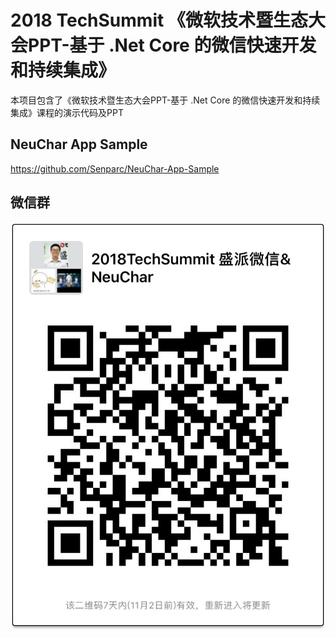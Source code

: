 # 2018 TechSummit 《微软技术暨生态大会PPT-基于 .Net Core 的微信快速开发和持续集成》

本项目包含了《微软技术暨生态大会PPT-基于 .Net Core 的微信快速开发和持续集成》课程的演示代码及PPT

## NeuChar App Sample
https://github.com/Senparc/NeuChar-App-Sample

## 微信群
![微信群](微信群.jpg)
